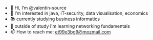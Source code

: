 - 👋 Hi, I’m @valentin-source
- 👀 I’m interested in java, IT-security, data visualisation, economics
- 📚 currently studying business informatics
- 🌱 outside of study i'm learning networking fundamentals
- 📫 How to reach me: et99e3bg9@mozmail.com
